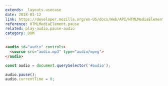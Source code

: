 ```yaml
---
extends: _layouts.usecase
date: 2018-03-12
link: https://developer.mozilla.org/en-US/docs/Web/API/HTMLMediaElement/currentTime
reference: HTMLMediaElement.pause
related: play-audio,pause-audio
category: DOM
---
```


```html
<audio id="audio" controls>
  <source src="audio.mp3" type="audio/mpeg">
</audio>
```

```javascript
const audio = document.querySelector('#audio');

audio.pause();
audio.currentTime = 0;
```
